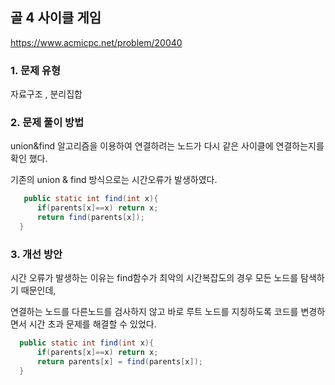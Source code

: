 ## 골 4 사이클 게임

https://www.acmicpc.net/problem/20040

### 1. 문제 유형

  자료구조 , 분리집합

### 2. 문제 풀이 방법

  union&find 알고리즘을 이용하여 연결하려는 노드가 다시 같은 사이클에 연결하는지를 확인 했다.

  기존의 union & find 방식으로는 시간오류가 발생하였다. 
  ```java
     public static int find(int x){
        if(parents[x]==x) return x;
        return find(parents[x]);
    }
  ```

### 3. 개선 방안

  시간 오류가 발생하는 이유는 find함수가 최악의 시간복잡도의 경우 모든 노드를 탐색하기 때문인데,

  연결하는 노드를 다른노드를 검사하지 않고 바로 루트 노드를 지칭하도록 코드를 변경하면서 시간 초과 문제를 해결할 수 있었다.
  ```java
    public static int find(int x){
        if(parents[x]==x) return x;
        return parents[x] = find(parents[x]);
    }
  ```
